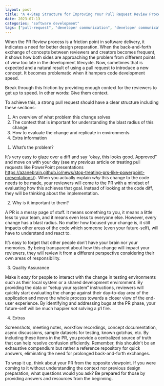 ```yaml
---
layout: post
title: "A 4-Step Structure for Improving Your Pull Request Review Process for Better Code Delivery"
date: 2023-07-13
categories: "software development"
tags: ["pull-request", "developer communication", "developer communication"]
---
```

When the PR Review process is a friction point in software delivery, it indicates a need for better design preparation. When the back-and-forth exchange of concepts between reviewers and creators becomes frequent, it shows how both sides are approaching the problem from different points of view too late in the development lifecycle. Now, sometimes that is expected and a natural result of using a pull request to introduce a new concept. It becomes problematic when it hampers code development speed.

Break through this friction by providing enough context for the reviewers to get up to speed. In other words: Give them context.

To achieve this, a strong pull request should have a clear structure including these sections:

1. An overview of what problem this change solves
2. The context that is important for understanding the blast radius of this change
3. How to evaluate the change and replicate in environments
4. Extra information

1) What’s the problem?

It’s very easy to glaze over a diff and say “okay, this looks good. Approved” and move on with your day (see my previous article on treating pull requests like PowerPoint presentations https://azanebrain.github.io/news/stop-treating-prs-like-powerpoint-presentations/). When you actually explain _why_ this change to the code needs to be made, your reviewers will come to the PR with a mindset of evaluating how this achieves that goal. Instead of looking at the code diff, they will be thinking about the implementation.

2) Why is it important to them?

A PR is a messy page of stuff. It means something to you, it means a little less to your team, and it means even less to everyone else. However, every change has a blast radius. No matter how focused your change is, it still impacts other areas of the code which someone (even your future-self), will have to understand and react to.

It’s easy to forget that other people don’t have your brain nor your memories. By being transparent about how this change will impact your reviewers, they will review it from a different perspective considering their own areas of responsibility.

3) Quality Assurance

Make it _easy_ for people to interact with the change in testing environments such as their local system or a shared development environment. By providing the data or “setup your system” instructions, reviewers will quickly start evaluating the change against their day-to-day area of the application and move the whole process towards a closer view of the end-user experience. By identifying and addressing bugs at the PR phase, your future-self will be much happier _not_ solving a p1 fire.

4) Extras

Screenshots, meeting notes, workflow recordings, concept documentation, async discussions, sample datasets for testing, known gotchas, etc. By including these items in the PR, you provide a centralized source of truth that can help resolve confusion efficiently. Remember, this shouldn't be an exhaustive compendium but rather a reference repository for quick answers, eliminating the need for prolonged back-and-forth exchanges.

To wrap it up, think about your PR from the opposite viewpoint. If you were coming to it without understanding the context nor previous design preparation, what questions would you ask? Be prepared for those by providing answers and resources from the beginning. 
